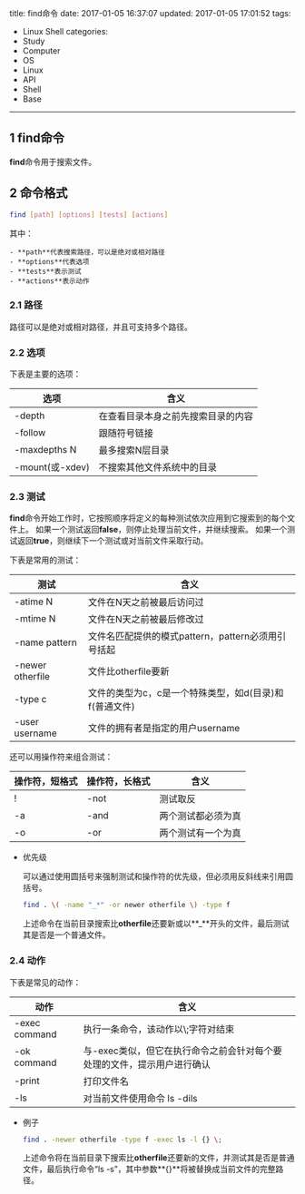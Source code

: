 title: find命令
date: 2017-01-05 16:37:07
updated: 2017-01-05 17:01:52
tags:
- Linux Shell
categories:
- Study
- Computer
- OS
- Linux
- API
- Shell
- Base
---
## 1 find命令

**find**命令用于搜索文件。

## 2 命令格式

```sh
find [path] [options] [tests] [actions]
```

其中：

    - **path**代表搜索路径，可以是绝对或相对路径
    - **options**代表选项
    - **tests**表示测试
    - **actions**表示动作

### 2.1 路径

路径可以是绝对或相对路径，并且可支持多个路径。

### 2.2 选项

下表是主要的选项：

|       选项      |                含义                |
|-----------------|------------------------------------|
| -depth          | 在查看目录本身之前先搜索目录的内容 |
| -follow         | 跟随符号链接                       |
| -maxdepths N    | 最多搜索N层目录                    |
| -mount(或-xdev) | 不搜索其他文件系统中的目录         |

### 2.3 测试

**find**命令开始工作时，它按照顺序将定义的每种测试依次应用到它搜索到的每个文件上。
如果一个测试返回**false**，则停止处理当前文件，并继续搜索。
如果一个测试返回**true**，则继续下一个测试或对当前文件采取行动。

下表是常用的测试：

|       测试       |                          含义                          |
|------------------|--------------------------------------------------------|
| -atime N         | 文件在N天之前被最后访问过                              |
| -mtime N         | 文件在N天之前被最后修改过                              |
| -name pattern    | 文件名匹配提供的模式pattern，pattern必须用引号括起     |
| -newer otherfile | 文件比otherfile要新                                    |
| -type c          | 文件的类型为c，c是一个特殊类型，如d(目录)和f(普通文件) |
| -user username   | 文件的拥有者是指定的用户username                       |

还可以用操作符来组合测试：

| 操作符，短格式 | 操作符，长格式 |        含义        |
|----------------|----------------|--------------------|
| !              | -not           | 测试取反           |
| -a             | -and           | 两个测试都必须为真 |
| -o             | -or            | 两个测试有一个为真 |

- 优先级

    可以通过使用圆括号来强制测试和操作符的优先级，但必须用反斜线来引用圆括号。
    
    ```sh
    find . \( -name "_*" -or newer otherfile \) -type f 
    ```
    上述命令在当前目录搜索比**otherfile**还要新或以**_**开头的文件，最后测试其是否是一个普通文件。

### 2.4 动作

下表是常见的动作：

|      动作     |                                   含义                                  |
|---------------|-------------------------------------------------------------------------|
| -exec command | 执行一条命令，该动作以\\;字符对结束                                     |
| -ok command   | 与-exec类似，但它在执行命令之前会针对每个要处理的文件，提示用户进行确认 |
| -print       | 打印文件名                                                              |
| -ls           | 对当前文件使用命令 ls -dils                                             |

- 例子

    ```sh
    find . -newer otherfile -type f -exec ls -l {} \;
    ```
    上述命令将在当前目录下搜索比**otherfile**还要新的文件，并测试其是否是普通文件，最后执行命令“ls -s”，其中参数**{}**将被替换成当前文件的完整路径。
